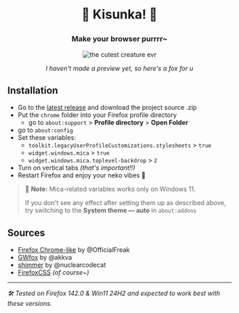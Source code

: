 # <p align="center"> <b> 🫧 Kisunka! 🫧 </b> </p>
### <p align="center"> Make your browser purrrr~ </p>

<p align="center">
  <img src="https://github.com/user-attachments/assets/0aff286d-0caf-429c-8d46-ca3b83245285" alt="the cutest creature evr" />
</p>

<p align="center"> <i> I haven't made a preview yet, so here's a fox for u </i> </p>

## Installation

- Go to the [latest release](https://github.com/miamoremustachio/kisunka/releases/latest) and download the project source .zip
- Put the `chrome` folder into your Firefox profile directory
  - go to `about:support` > **Profile directory** > **Open Folder**
- go to `about:config`
- Set these variables:
  - `toolkit.legacyUserProfileCustomizations.stylesheets` > `true`
  - `widget.windows.mica` > `true`
  - `widget.windows.mica.toplevel-backdrop` > `2`
- Turn on vertical tabs *(that's important!!)*
- Restart Firefox and enjoy your neko vibes 🍵

> :fish_cake: **Note:** Mica-related variables works only on Windows 11.
>
> If you don't see any effect after setting them up as described above, try switching to the **System theme — auto** in `about:addons`

## Sources
- [Firefox Chrome-like](https://github.com/OfficialFreak/firefox_chromelike) by @OfficialFreak
- [GWfox](https://github.com/akkva/gwfox) by @akkva
- [shimmer](https://github.com/nuclearcodecat/shimmer) by @nuclearcodecat
- [FirefoxCSS](https://www.reddit.com/r/FirefoxCSS/) *(of course~)*

***
*🛠️ Tested on Firefox 142.0 & Win11 24H2 and expected to work best with these versions.*
